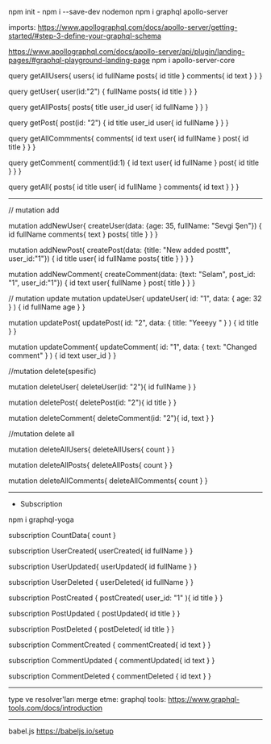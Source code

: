 npm init -
npm i --save-dev nodemon
npm i graphql apollo-server

imports:
https://www.apollographql.com/docs/apollo-server/getting-started/#step-3-define-your-graphql-schema

https://www.apollographql.com/docs/apollo-server/api/plugin/landing-pages/#graphql-playground-landing-page
npm i apollo-server-core


query getAllUsers{
  users{
    id
    fullName
    posts{
      id
      title
    }
    comments{
      id
      text
    }
  }
}

query getUser{
  user(id:"2") {
    fullName
    posts{
      id
      title
    }
  }
}

query getAllPosts{
  posts{
    title
    user_id
    user{
      id
      fullName
    }
  }
}

query getPost{
  post(id: "2") {
    id
    title
    user_id
    user{
      id
      fullName
    }
  }
}

query getAllCommments{
  comments{
    id
    text
    user{
      id
      fullName
    }
    post{
      id
      title
    }
  }
}

query getComment{
  comment(id:1) {
    id
    text
    user{
      id
      fullName
    }
    post{
      id
      title
    }
  }
}


query getAll{
  posts{
    id
    title
    user{
      id
      fullName
    }
    comments{
      id
      text
    }
  }
}

---
// mutation add

mutation addNewUser{
  createUser(data: {age: 35, fullName: "Sevgi Şen"}) {
    id
    fullName
    comments{
      text
    }
    posts{
      title
    }
  }
}

mutation addNewPost{
  createPost(data: {title: "New added posttt", user_id:"1"}) {
    id
    title
    user{
      id
      fullName
      posts{
        title
      }
    }
  }
}

mutation addNewComment{
  createComment(data: {text: "Selam", post_id: "1", user_id:"1"}) {
    id
    text
    user{
      fullName
    }
    post{
      title
    }
  }
}

// mutation update
mutation updateUser{
  updateUser(
    id: "1",
    data: {
      age: 32
    }
  ) {
    id
    fullName
    age
  }
}

mutation updatePost{ 
  updatePost(
    id: "2",
    data: {
      title: "Yeeeyy "
    }
  ) {
    id
    title
  }
}

mutation updateComment{ 
  updateComment(
    id: "1",
    data: {
      text: "Changed comment"
    }
  ) {
    id
    text
    user_id
  }
}

//mutation delete(spesific)

mutation deleteUser{
  deleteUser(id: "2"){
    id
    fullName
  }
}


mutation deletePost{
  deletePost(id: "2"){
    id
    title
  }
}


mutation deleteComment{
  deleteComment(id: "2"){
    id, 
    text
  }
}

//mutation delete all

mutation deleteAllUsers{
  deleteAllUsers{
    count
  }
}

mutation deleteAllPosts{
  deleteAllPosts{
    count
  }
}

mutation deleteAllComments{
  deleteAllComments{
    count
  }
}

----

- Subscription

npm i graphql-yoga

subscription CountData{
  count
}

subscription UserCreated{
  userCreated{
    id
    fullName
  }
}

subscription UserUpdated{
  userUpdated{
    id
    fullName
  }
}

subscription UserDeleted {
  userDeleted{
    id
    fullName
  }
}

subscription PostCreated {
  postCreated(
    user_id: "1"
  ){
    id
    title
  }
}

subscription PostUpdated {
  postUpdated{
    id
    title
  }
}

subscription PostDeleted {
  postDeleted{
    id
    title
  }
}

subscription CommentCreated {
  commentCreated{
    id
    text
  }
}

subscription CommentUpdated {
  commentUpdated{
    id
    text
  }
}

subscription CommentDeleted {
  commentDeleted {
    id
    text
  }
}



---
type ve resolver'ları merge etme: 
 graphql tools: https://www.graphql-tools.com/docs/introduction 

---
babel.js
https://babeljs.io/setup 
